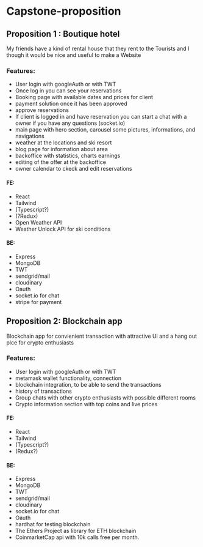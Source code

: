 # Capstone-proposition


## Proposition 1 : Boutique hotel
My friends have a kind of rental house that they rent to the Tourists and I though it would be nice and useful to make a Website


### Features:
* User login with googleAuth or with TWT
* Once log in you can see your reservations
* Booking page with available dates and prices for client
* payment solution once it has been approved
* approve reservations
* If client is logged in and have reservation you can start a chat with a owner if you have any questions (socket.io)
* main page with hero section, carousel some pictures, informations, and navigations
* weather at the locations and ski resort
* blog page for information about area
* backoffice with statistics, charts earnings
* editing of the offer at the backoffice
* owner calendar to ckeck and edit reservations

#### FE: 
- React
- Tailwind
- (Typescript?)
- (?Redux)
- Open Weather API
- Weather Unlock API for ski conditions

#### BE: 
- Express
- MongoDB
- TWT 
- sendgrid/mail 
- cloudinary
- Oauth
- socket.io for chat
- stripe for payment


## Proposition 2: Blockchain app
Blockchain app for convienient transaction with attractive UI and a hang out plce for crypto enthusiasts

### Features:
* User login with googleAuth or with TWT
* metamask wallet functionality, connection
* blockchain integration, to be able to send the transactions
* history of transactions
* Group chats with other crypto enthusiasts with possible different rooms
* Crypto information section with top coins and live prices

#### FE: 
- React
- Tailwind 
- (Typescript?)
- (Redux?)

#### BE: 
- Express
- MongoDB
- TWT 
- sendgrid/mail 
- cloudinary
- socket.io for chat
- Oauth
- hardhat for testing blockchain
- The Ethers Project as library for ETH blockchain
- CoinmarketCap api with 10k calls free per month.
